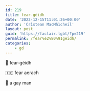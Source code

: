 ```yaml
---
id: 219
title: fear‑gèidh
date: '2022-12-15T11:01:26+00:00'
author: 'Crìstean MacMhìcheil'
layout: post
guid: 'https://faclair.lgbt/?p=219'
permalink: /fear%e2%80%91geidh/
categories:
    - gd
---
```


&#x1f3f4;&#xe0067;&#xe0062;&#xe0073;&#xe0063;&#xe0074;&#xe007f; fear‑gèidh

&#x1f1ee;&#x1f1ea; fear aerach

&#x1f3f4;&#xe0067;&#xe0062;&#xe0065;&#xe006e;&#xe0067;&#xe007f; a gay man
